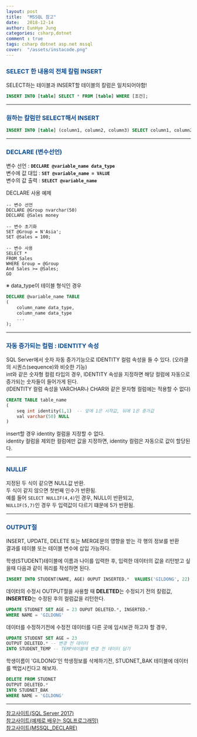 ```yaml
---
layout: post
title:  "MSSQL 참고"
date:   2018-12-14
author: EunHye Jung
categories: csharp,dotnet
comment : true
tags: csharp dotnet asp.net mssql
cover:  "/assets/instacode.png"
---  
```

   
### <font color = "#0E4D92"> SELECT 한 내용의 전체 칼럼 INSERT </font>    
SELECT하는 테이블과 INSERT할 테이블의 칼럼은 일치되어야함!      
      
```sql
INSERT INTO [table] SELECT * FROM [table] WHERE [조건];
```     
   
   
- - -   
      
### <font color = "#0E4D92"> 원하는 칼럼만 SELECT해서 INSERT </font>    
    
```sql   
INSERT INTO [table] (column1, column2, column3) SELECT column1, column2, column3 FROM [table] WHERE [조건]; 
```   
    
    
- - -    
      
### <font color = "#0E4D92"> DECLARE (변수선언) </font>    
    
변수 선언 : <b> `DECLARE @variable_name data_type` </b>    
변수에 값 대입 : <b> `SET @variable_name = VALUE`</b>      
변수의 값 출력 : <b> `SELECT @variable_name`</b>   
     
DECLARE 사용 예제  
```
-- 변수 선언  
DECLARE @Group nvarchar(50)
DECLARE @Sales money

-- 변수 초기화
SET @Group = N'Asia';
SET @Sales = 100;

-- 변수 사용 
SELECT * 
FROM Sales
WHERE Group = @Group
And Sales >= @Sales;
GO
```  
     
※ data_type이 테이블 형식인 경우  
```sql
DECLARE @variable_name TABLE
(
    column_name data_type,
    column_name data_type
    ...
);
```     
      
- - -  
       
### <font color = "#0E4D92"> 자동 증가되는 컬럼 : IDENTITY 속성 </font>    
        
SQL Server에서 숫자 자동 증가기능으로 IDENTITY 컬럼 속성을 들 수 있다. (오라클의 시퀀스(sequence)와 비슷한 기능)      
int와 같은 숫자형 컬럼 타입의 경우, IDENTITY 속성을 지정하면 해당 컬럼에 자동으로 증가되는 숫자들이 들어가게 된다.  
(IDENTITY 컬럼 속성을 VARCHAR나 CHAR와 같은 문자형 컬럼에는 적용할 수 없다)  
   
   
```sql  
CREATE TABLE table_name
(
    seq int identity(1,1)  -- 앞에 1은 시작값, 뒤에 1은 증가값
    val varchar(50) NULL
)
```    
   
insert할 경우 identity 컬럼을 지정할 수 없다.   
identity 컬럼을 제외한 컬럼에만 값을 지정하면, identity 컬럼은 자동으로 값이 할당된다.   
      
- - -  
       
### <font color = "#0E4D92"> NULLIF </font>    
    
지정된 두 식이 같으면 NULL값 반환.  
두 식이 같지 않으면 첫번째 인수가 반환됨.  
예를 들어 `SELECT NULLIF(4,4)`인 경우, NULL이 반환되고,  
`NULLIF(5,7)`인 경우 두 입력값이 다르기 떄문에 5가 반환됨.   
       
       
- - -  
       
### <font color = "#0E4D92"> OUTPUT절 </font>    
    
INSERT, UPDATE, DELETE 또는 MERGE문의 영향을 받는 각 행의 정보를 반환  
결과를 테이블 또는 테이블 변수에 삽입 가능하다.   
   
학생(STUDENT)테이블에 이름과 나이를 입력한 후, 입력한 데이터의 값을 리턴받고 싶을때 다음과 같이 쿼리를 작성하면 된다.  
   
```sql   
INSERT INTO STUDENT(NAME, AGE) OUPUT INSERTED.*  VALUES('GILDONG', 22)
```   
   
데이터의 수정시 OUTPUT절을 사용할 때 <b>DELETED</b>는 수정되기 전의 칼럼값, <b> INSERTED</b>는 수정된 후의 컬럼값을 리턴한다.    
   
```sql   
UPDATE STUDNET SET AGE = 23 OUPUT DELETED.*, INSERTED.*
WHERE NAME = 'GILDONG'
```      
   
데이터를 수정하기전에 수정전 데이터를 다른 곳에 임시보관 하고자 할 경우,  
    
```sql   
UPDATE STUDENT SET AGE = 23
OUTPUT DELETED.* -- 변경 전 데이터   
INTO STUDENT_TEMP -- TEMP테이블에 변경 전 데이터 담기  
```   
     
학생이름이 'GILDONG'인 학생정보를 삭제하기전, STUDNET_BAK 테이블에 데이터를 백업시킨다고 해보자.   
   
```sql   
DELETE FROM STUDNET
OUTPUT DELETED.*
INTO STUDNET_BAK
WHERE NAME = 'GILDONG'
```
     
     
- - -  
         
[참고사이트(SQL Server 2017)](https://docs.microsoft.com/ko-kr/sql/t-sql/queries/queries?view=sql-server-2017)   
[참고사이트(예제로 배우는 SQL프로그래밍)](http://www.sqlprogram.com/Basics/sql-declare.aspx)   
[참고사이트(MSSQL_DECLARE)](http://blog.naver.com/PostView.nhn?blogId=jihoon8912&logNo=220309789072)       
    
